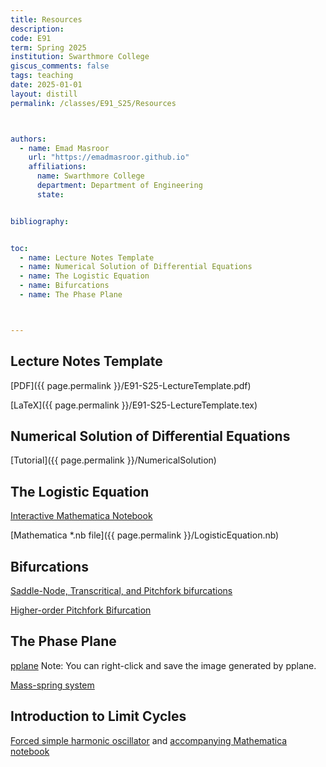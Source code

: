```yaml
---
title: Resources
description: 
code: E91
term: Spring 2025
institution: Swarthmore College
giscus_comments: false
tags: teaching 
date: 2025-01-01
layout: distill
permalink: /classes/E91_S25/Resources



authors:
  - name: Emad Masroor
    url: "https://emadmasroor.github.io"
    affiliations:
      name: Swarthmore College
      department: Department of Engineering
      state: 


bibliography: 


toc:
  - name: Lecture Notes Template
  - name: Numerical Solution of Differential Equations
  - name: The Logistic Equation
  - name: Bifurcations
  - name: The Phase Plane



---
```


## Lecture Notes Template

[PDF]({{ page.permalink }}/E91-S25-LectureTemplate.pdf)

[LaTeX]({{ page.permalink }}/E91-S25-LectureTemplate.tex)

## Numerical Solution of Differential Equations

[Tutorial]({{ page.permalink }}/NumericalSolution)

## The Logistic Equation

[Interactive Mathematica Notebook](https://www.wolframcloud.com/obj/c36c6ae1-7623-4a0b-bb6c-85193b1572d1)

[Mathematica *.nb file]({{ page.permalink }}/LogisticEquation.nb)

## Bifurcations

[Saddle-Node, Transcritical, and Pitchfork bifurcations](https://www.wolframcloud.com/obj/bb46477a-21b0-4256-86e7-5f67b25dbb43)

[Higher-order Pitchfork Bifurcation](https://tinyurl.com/higherorderbifurcation1)

## The Phase Plane

[pplane](https://aeb019.hosted.uark.edu/pplane.html) Note: You can right-click and save the image generated by pplane.

[Mass-spring system](https://tinyurl.com/E91phaseplane)

## Introduction to Limit Cycles

[Forced simple harmonic oscillator](https://tinyurl.com/E91limitcycle1) and [accompanying Mathematica notebook](Resources/ForcedHarmonicOscillator.nb)
